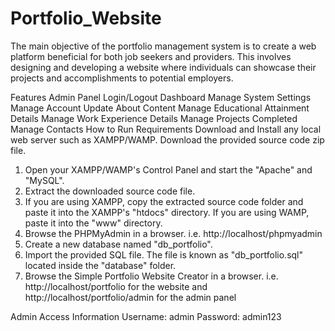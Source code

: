# Portfolio_Website
The main objective of the portfolio management system is to create a web platform beneficial for both job seekers and providers. This involves designing and developing a website where individuals can showcase their projects and accomplishments to potential employers.

Features
Admin Panel
Login/Logout
Dashboard
Manage System Settings
Manage Account
Update About Content
Manage Educational Attainment Details
Manage Work Experience Details
Manage Projects Completed
Manage Contacts
How to Run
Requirements
Download and Install any local web server such as XAMPP/WAMP.
Download the provided source code zip file. 

1. Open your XAMPP/WAMP's Control Panel and start the "Apache" and "MySQL".
2. Extract the downloaded source code file.
3. If you are using XAMPP, copy the extracted source code folder and paste it into the XAMPP's "htdocs" directory. If you are using WAMP, paste it into the "www" directory.
4. Browse the PHPMyAdmin in a browser. i.e. http://localhost/phpmyadmin
5. Create a new database named "db_portfolio".
6. Import the provided SQL file. The file is known as "db_portfolio.sql" located inside the "database" folder.
7. Browse the Simple Portfolio Website Creator in a browser. i.e. http://localhost/portfolio for the website and http://localhost/portfolio/admin for the admin panel

Admin Access Information
Username: admin
Password: admin123
